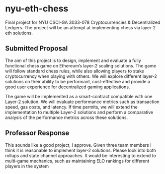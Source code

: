 # nyu-eth-chess
Final project for NYU CSCI-GA 3033-078 Cryptocurrencies &amp; Decentralized Ledgers. The project will be an attempt at implementing chess via layer-2 eth solutions.

## Submitted Proposal

The aim of this project is to design, implement and evaluate a fully functional chess game on Ethereum’s layer-2 scaling solutions. The game will follow standard chess rules, while also allowing players to stake cryptocurrency when playing with others. We will explore different layer-2 solutions on their ability to be performant, cost-effective and provide a good user experience for decentralized gaming applications.

The game will be implemented as a smart-contract compatible with one Layer-2 solution. We will evaluate performance metrics such as transaction speed, gas costs, and latency. If time permits, we will extend the implementation to multiple Layer-2 solutions and perform a comparative analysis of the performance metrics across these solutions.

## Professor Response

This sounds like a good project, I approve. Given three team members I think it is reasonable to implement layer-2 solutions. Please look into both rollups and state channel approaches. It would be interesting to extend to multi-game mechanics, such as maintaining ELO rankings for different players in the system
